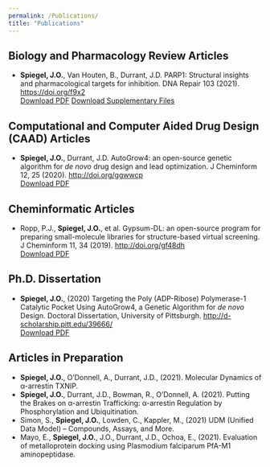 ```yaml
---
permalink: /Publications/
title: "Publications"
---
```


## Biology and Pharmacology Review Articles

- **Spiegel, J.O.**, Van Houten, B., Durrant, J.D. PARP1: Structural insights and pharmacological targets for inhibition. DNA Repair 103 (2021). <https://doi.org/f9x2> <br />
    <a id="raw-url" href="https://jacob-spiegel.github.io/assets/Papers/PARP1_Structural_Insight_Review_2021.pdf">Download PDF</a>
    <a id="raw-url" href="https://jacob-spiegel.github.io/assets/Papers/PARP1_Review_Supplementary.zip">Download Supplementary Files</a>

## Computational and Computer Aided Drug Design (CAAD) Articles

- **Spiegel, J.O.**, Durrant, J.D. AutoGrow4: an open-source genetic algorithm for *de novo* drug design and lead optimization. J Cheminform 12, 25 (2020). <http://doi.org/ggwwcp> <br />
    <a id="raw-url" href="https://jacob-spiegel.github.io/assets/Papers/AutoGrow4_2020.pdf">Download PDF</a>

## Cheminformatic Articles

- Ropp, P.J., **Spiegel, J.O.**, et al. Gypsum-DL: an open-source program for preparing small-molecule libraries for structure-based virtual screening. J Cheminform 11, 34 (2019). <http://doi.org/gf48dh> <br />
    <a id="raw-url" href="https://jacob-spiegel.github.io/assets/Papers/Gypsum_DL_2019.pdf">Download PDF</a>

## Ph.D. Dissertation
- **Spiegel, J.O.**, (2020) Targeting the Poly (ADP-Ribose) Polymerase-1 Catalytic Pocket Using AutoGrow4, a Genetic Algorithm for *de novo* Design. Doctoral Dissertation, University of Pittsburgh. <http://d-scholarship.pitt.edu/39666/> <br />
    <a id="raw-url" href="https://jacob-spiegel.github.io/assets/Papers/Jacob_Spiegel_Thesis.pdf">Download PDF</a>

## Articles in Preparation
- **Spiegel, J.O.**, O’Donnell, A., Durrant, J.D., (2021). Molecular Dynamics of α-arrestin TXNIP.
- **Spiegel, J.O.**, Durrant, J.D., Bowman, R., O’Donnell, A. (2021). Putting the Brakes on α-arrestin Trafficking: α-arrestin Regulation by Phosphorylation and Ubiquitination.
- Simon, S., **Spiegel, J.O.**, Lowden, C., Kappler, M., (2021) UDM (Unified Data Model) – Compounds, Assays, and More.
- Mayo, E., **Spiegel, J.O.**, J.O., Durrant, J.D., Ochoa, E., (2021). Evaluation of metalloprotein docking using Plasmodium falciparum PfA-M1 aminopeptidase.